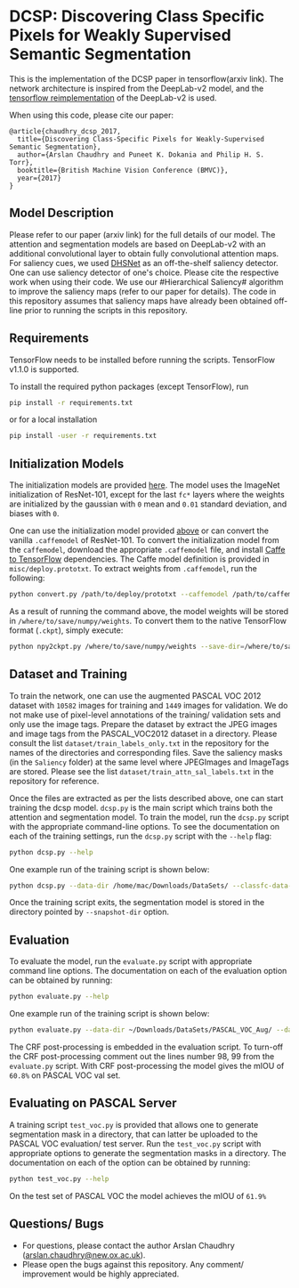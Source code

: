 # DCSP: Discovering Class Specific Pixels for Weakly Supervised Semantic Segmentation

This is the implementation of the DCSP paper in tensorflow(arxiv link). The network architecture is inspired from the DeepLab-v2 model, and the [tensorflow reimplementation](https://github.com/DrSleep/tensorflow-deeplab-resnet) of the DeepLab-v2 is used. 

When using this code, please cite our paper:

    @article{chaudhry_dcsp_2017,
      title={Discovering Class-Specific Pixels for Weakly-Supervised Semantic Segmentation},
      author={Arslan Chaudhry and Puneet K. Dokania and Philip H. S. Torr},
      booktitle={British Machine Vision Conference (BMVC)},
      year={2017}
    }

## Model Description

Please refer to our paper (arxiv link) for the full details of our model. The attention and segmentation models are based on DeepLab-v2 with an additional convolutional layer to obtain fully convolutional attention maps. For saliency cues, we used [DHSNet](https://drive.google.com/file/d/0B1sbejbIJIW3RlJJY1NNNkFydEU/view) as an off-the-shelf saliency detector. One can use saliency detector of one's choice. Please cite the respective work when using their code. We use our #Hierarchical Saliency# algorithm to improve the saliency maps (refer to our paper for details). The code in this repository assumes that saliency maps have already been obtained off-line prior to running the scripts in this repository. 


## Requirements

TensorFlow needs to be installed before running the scripts.
TensorFlow v1.1.0 is supported.

To install the required python packages (except TensorFlow), run
```bash
pip install -r requirements.txt
```
or for a local installation
```bash
pip install -user -r requirements.txt
```

## Initialization Models

The initialization models are provided [here](drive_link). The model uses the ImageNet initialization of ResNet-101, except for the last `fc*` layers where the weights are initialized by the gaussian with `0` mean and `0.01` standard deviation, and biases with `0`. 

One can use the initialization model provided [above](drive_link) or can convert the vanilla `.caffemodel` of ResNet-101. To convert the initialization model from the `caffemodel`, download the appropriate `.caffemodel` file, and install [Caffe to TensorFlow](https://github.com/ethereon/caffe-tensorflow) dependencies. The Caffe model definition is provided in `misc/deploy.prototxt`. 
To extract weights from `.caffemodel`, run the following:
```bash
python convert.py /path/to/deploy/prototxt --caffemodel /path/to/caffemodel --data-output-path /where/to/save/numpy/weights
```
As a result of running the command above, the model weights will be stored in `/where/to/save/numpy/weights`. To convert them to the native TensorFlow format (`.ckpt`), simply execute:
```bash
python npy2ckpt.py /where/to/save/numpy/weights --save-dir=/where/to/save/ckpt/weights
```

## Dataset and Training

To train the network, one can use the augmented PASCAL VOC 2012 dataset with `10582` images for training and `1449` images for validation. We do not make use of pixel-level annotations of the training/ validation sets and only use the image tags. Prepare the dataset by extract the JPEG images and image tags from the PASCAL_VOC2012 dataset in a directory. Please consult the list `dataset/train_labels_only.txt` in the repository for the names of the directories and corresponding files. Save the saliency masks (in the `Saliency` folder) at the same level where JPEGImages and ImageTags are stored. Please see the list `dataset/train_attn_sal_labels.txt` in the repository for reference. 

Once the files are extracted as per the lists described above, one can start training the dcsp model. `dcsp.py` is the main script which trains both the attention and segmentation model. To train the model, run the `dcsp.py` script with the appropriate command-line options. To see the documentation on each of the training settings, run the `dcsp.py` script with the `--help` flag:
```bash
python dcsp.py --help
```

One example run of the training script is shown below:

```bash
python dcsp.py --data-dir /home/mac/Downloads/DataSets/ --classfc-data-list ./dataset/train_labels_only.txt --segment-data-list ./dataset/train_attn_sal_labels.txt --classfc-steps 30000 --adapt-after 10000 --restore-from /home/mac/Downloads/resnet_pretrained_classification/model.ckpt --attn-snapshot-dir ./snapshots_attn_network --snapshot-dir ./snapshots_segmentation_network
```

Once the training script exits, the segmentation model is stored in the directory pointed by `--snapshot-dir` option. 

## Evaluation

To evaluate the model, run the `evaluate.py` script with appropriate command line options. The documentation on each of the evaluation option can be obtained by running:
```bash
python evaluate.py --help
```
One example run of the training script is shown below:

```bash
python evaluate.py --data-dir ~/Downloads/DataSets/PASCAL_VOC_Aug/ --data-list ./dataset/val.txt --num-steps 1449 --restore-from ./snapshots_segmentation_network/model.ckpt-20000
```

The CRF post-processing is embedded in the evaluation script. To turn-off the CRF post-processing comment out the lines number 98, 99 from the `evaluate.py` script. 
With CRF post-processing the model gives the mIOU of `60.8%` on PASCAL VOC val set.

## Evaluating on PASCAL Server
A training script `test_voc.py` is provided that allows one to generate segmentation mask in a directory, that can latter be uploaded to the PASCAL VOC evaluation/ test server. Run the `test_voc.py` script with appropriate options to generate the segmentation masks in a directory. The documentation on each of the option can be obtained by running:
```bash
python test_voc.py --help
```

On the test set of PASCAL VOC the model achieves the mIOU of `61.9%`
    
## Questions/ Bugs
* For questions, please contact the author Arslan Chaudhry (arslan.chaudhry@new.ox.ac.uk).
* Please open the bugs against this repository. Any comment/ improvement would be highly appreciated. 
